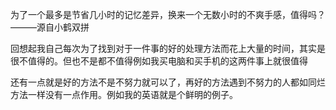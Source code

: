 为了一个最多是节省几小时的记忆差异，换来一个无数小时的不爽手感，值得吗？———源自小鹤双拼

回想起我自己每次为了找到对于一件事的好的处理方法而花上大量的时间，其实是很不值得的。但也不是都不值得例如我买电脑和买手机的这两件事上就很值得

还有一点就是好的方法不是不努力就可以了，再好的方法遇到不努力的人都如同烂方法一样没有一点作用。例如我的英语就是个鲜明的例子。